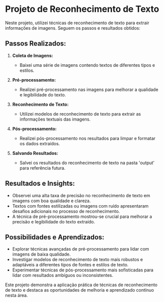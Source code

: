 # Projeto de Reconhecimento de Texto

Neste projeto, utilizei técnicas de reconhecimento de texto para extrair informações de imagens. Seguem os passos e resultados obtidos:

## Passos Realizados:

1. **Coleta de Imagens:**
   - Baixei uma série de imagens contendo textos de diferentes tipos e estilos.

2. **Pré-processamento:**
   - Realizei pré-processamento nas imagens para melhorar a qualidade e legibilidade do texto.

3. **Reconhecimento de Texto:**
   - Utilizei modelos de reconhecimento de texto para extrair as informações textuais das imagens.

4. **Pós-processamento:**
   - Realizei pós-processamento nos resultados para limpar e formatar os dados extraídos.

5. **Salvando Resultados:**
   - Salvei os resultados do reconhecimento de texto na pasta 'output' para referência futura.

## Resultados e Insights:

- Observei uma alta taxa de precisão no reconhecimento de texto em imagens com boa qualidade e clareza.
- Textos com fontes estilizadas ou imagens com ruído apresentaram desafios adicionais no processo de reconhecimento.
- A técnica de pré-processamento mostrou-se crucial para melhorar a precisão e legibilidade do texto extraído.

## Possibilidades e Aprendizados:

- Explorar técnicas avançadas de pré-processamento para lidar com imagens de baixa qualidade.
- Investigar modelos de reconhecimento de texto mais robustos e adaptáveis a diferentes tipos de fontes e estilos de texto.
- Experimentar técnicas de pós-processamento mais sofisticadas para lidar com resultados ambíguos ou inconsistentes.

Este projeto demonstra a aplicação prática de técnicas de reconhecimento de texto e destaca as oportunidades de melhoria e aprendizado contínuo nesta área.
